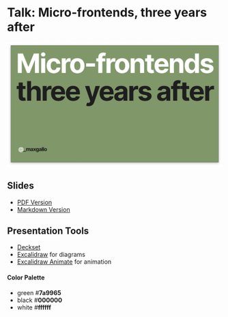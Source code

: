 # Talk: Micro-frontends, three years after

![alt text](./images/slide0.png)

## Slides
- [PDF Version](./slides.pdf)
- [Markdown Version](./slides.md)

## Presentation Tools
- [Deckset](https://www.deckset.com/)
- [Excalidraw](https://excalidraw.com/) for diagrams
- [Excalidraw Animate](https://dai-shi.github.io/excalidraw-animate/) for animation

#### Color Palette
- green #**7a9965**
- black #**000000**
- white #**ffffff**


